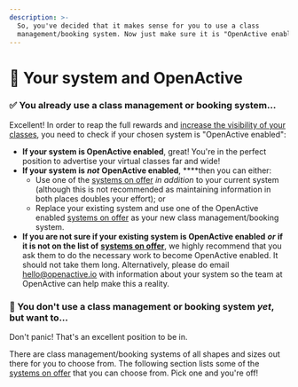 ```yaml
---
description: >-
  So, you've decided that it makes sense for you to use a class
  management/booking system. Now just make sure it is "OpenActive enabled"!
---
```


# 🎨 Your system and OpenActive

### ✅ You already use a class management or booking system...

Excellent! In order to reap the full rewards and [increase the visibility of your classes](increasing-the-visibility-of-your-live-streamed-classes.md), you need to check if your chosen system is "OpenActive enabled":

* **If your system is OpenActive enabled**, great! You're in the perfect position to advertise your virtual classes far and wide! 
* **If your system is** _**not**_ **OpenActive enabled**, ****then you can either: 
  * Use one of the [systems on offer](systems-on-offer/) _in addition_ to your current system \(although this is not recommended as maintaining information in both places doubles your effort\); or 
  * Replace your existing system and use one of the OpenActive enabled [systems on offer](systems-on-offer/) as your new class management/booking system. 
* **If you are not sure if your existing system is OpenActive enabled** _**or**_ **if it is not on the list of** [**systems on offer**](systems-on-offer/), we highly recommend that you ask them to do the necessary work to become OpenActive enabled. It should not take them long. Alternatively, please do email hello@openactive.io with information about your system so the team at OpenActive can help make this a reality.

### 💭 You don't use a class management or booking system _yet_, but want to...

Don't panic! That's an excellent position to be in.

There are class management/booking systems of all shapes and sizes out there for you to choose from. The following section lists some of the [systems on offer](systems-on-offer/) that you can choose from. Pick one and you're off!

